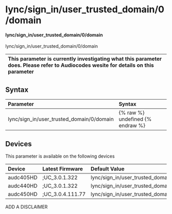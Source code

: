 ﻿---
description: lync/sign_in/user_trusted_domain/0/domain
search: false
---

# lync/sign_in/user_trusted_domain/0/domain

#### lync/sign_in/user_trusted_domain/0/domain

lync/sign_in/user_trusted_domain/0/domain


| This parameter is currently investigating what this parameter does. Please refer to Audiocodes wesite for details on this parameter | 
| :--- |

## Syntax
| Parameter | Syntax |
| :--- | :--- |
|lync/sign_in/user_trusted_domain/0/domain | {% raw %} undefined {% endraw %}|

## Devices
This parameter is available on the following devices

| Device | Latest Firmware | Default Value |
|:---|:---|:---|
| audc405HD | ;UC_3.0.1.322 | lync/sign_in/user_trusted_domain/0/domain= 
| audc440HD | ;UC_3.0.1.322 | lync/sign_in/user_trusted_domain/0/domain= 
| audc450HD | ;UC_3.0.4.111.77 | lync/sign_in/user_trusted_domain/0/domain= 

ADD A DISCLAIMER
